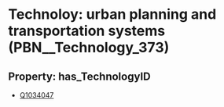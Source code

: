 # Technoloy: __urban planning and transportation systems__ (PBN__Technology_373)

## Property: has_TechnologyID

* [Q1034047](Q1034047)

